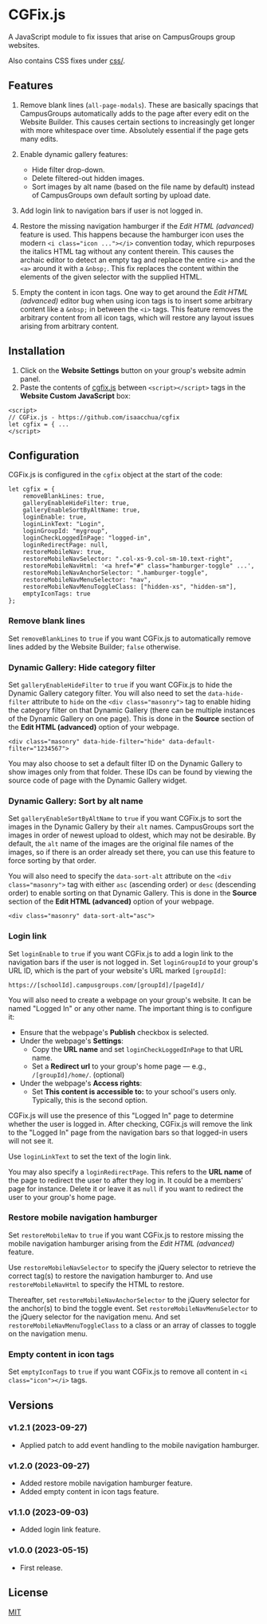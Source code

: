 # CGFix.js

A JavaScript module to fix issues that arise on CampusGroups group websites.

Also contains CSS fixes under [css/](css/).

## Features

1. Remove blank lines (`all-page-modals`). These are basically spacings that CampusGroups automatically adds to the page after every edit on the Website Builder. This causes certain sections to increasingly get longer with more whitespace over time. Absolutely essential if the page gets many edits.

2. Enable dynamic gallery features:
    - Hide filter drop-down.
    - Delete filtered-out hidden images.
    - Sort images by alt name (based on the file name by default) instead of CampusGroups own default sorting by upload date.

3. Add login link to navigation bars if user is not logged in.

4. Restore the missing navigation hamburger if the _Edit HTML (advanced)_ feature is used. This happens because the hamburger icon uses the modern `<i class="icon ..."></i>` convention today, which repurposes the italics HTML tag without any content therein. This causes the archaic editor to detect an empty tag and replace the entire `<i>` and the `<a>` around it with a `&nbsp;`. This fix replaces the content within the elements of the given selector with the supplied HTML.

5. Empty the content in icon tags. One way to get around the _Edit HTML (advanced)_ editor bug when using icon tags is to insert some arbitrary content like a `&nbsp;` in between the `<i>` tags. This feature removes the arbitrary content from all icon tags, which will restore any layout issues arising from arbitrary content.

## Installation

1. Click on the **Website Settings** button on your group's website admin panel.
2. Paste the contents of [cgfix.js](https://github.com/isaacchua/cgfix/blob/master/cgfix.js) between `<script></script>` tags in the **Website Custom JavaScript** box:
```
<script>
// CGFix.js - https://github.com/isaacchua/cgfix
let cgfix = { ...
</script>
```

## Configuration

CGFix.js is configured in the `cgfix` object at the start of the code:
```
let cgfix = {
    removeBlankLines: true,
    galleryEnableHideFilter: true,
    galleryEnableSortByAltName: true,
    loginEnable: true,
    loginLinkText: "Login",
    loginGroupId: "mygroup",
    loginCheckLoggedInPage: "logged-in",
    loginRedirectPage: null,
    restoreMobileNav: true,
    restoreMobileNavSelector: ".col-xs-9.col-sm-10.text-right",
    restoreMobileNavHtml: '<a href="#" class="hamburger-toggle" ...',
    restoreMobileNavAnchorSelector: ".hamburger-toggle",
    restoreMobileNavMenuSelector: "nav",
    restoreMobileNavMenuToggleClass: ["hidden-xs", "hidden-sm"],
    emptyIconTags: true
};
```

### Remove blank lines

Set `removeBlankLines` to `true` if you want CGFix.js to automatically remove lines added by the Website Builder; `false` otherwise.

### Dynamic Gallery: Hide category filter

Set `galleryEnableHideFilter` to `true` if you want CGFix.js to hide the Dynamic Gallery category filter. You will also need to set the `data-hide-filter` attribute to `hide` on the `<div class="masonry">` tag to enable hiding the category filter on that Dynamic Gallery (there can be multiple instances of the Dynamic Gallery on one page). This is done in the **Source** section of the **Edit HTML (advanced)** option of your webpage.

```
<div class="masonry" data-hide-filter="hide" data-default-filter="1234567">
```

You may also choose to set a default filter ID on the Dynamic Gallery to show images only from that folder. These IDs can be found by viewing the source code of page with the Dynamic Gallery widget.

### Dynamic Gallery: Sort by alt name

Set `galleryEnableSortByAltName` to `true` if you want CGFix.js to sort the images in the Dynamic Gallery by their `alt` names. CampusGroups sort the images in order of newest upload to oldest, which may not be desirable. By default, the `alt` name of the images are the original file names of the images, so if there is an order already set there, you can use this feature to force sorting by that order.

You will also need to specify the `data-sort-alt` attribute on the `<div class="masonry">` tag with either `asc` (ascending order) or `desc` (descending order) to enable sorting on that Dynamic Gallery. This is done in the **Source** section of the **Edit HTML (advanced)** option of your webpage.

```
<div class="masonry" data-sort-alt="asc">
```

### Login link

Set `loginEnable` to `true` if you want CGFix.js to add a login link to the navigation bars if the user is not logged in. Set `loginGroupId` to your group's URL ID, which is the part of your website's URL marked `[groupId]`:

```
https://[schoolId].campusgroups.com/[groupId]/[pageId]/
```

You will also need to create a webpage on your group's website. It can be named "Logged In" or any other name. The important thing is to configure it:

- Ensure that the webpage's **Publish** checkbox is selected.
- Under the webpage's **Settings**:
    - Copy the **URL name** and set `loginCheckLoggedInPage` to that URL name.
    - Set a **Redirect url** to your group's home page — e.g., `/[groupId]/home/`. (optional)
- Under the webpage's **Access rights**:
    - Set **This content is accessible to:** to your school's users only. Typically, this is the second option.

CGFix.js will use the presence of this "Logged In" page to determine whether the user is logged in. After checking, CGFix.js will remove the link to the "Logged In" page from the navigation bars so that logged-in users will not see it.

Use `loginLinkText` to set the text of the login link.

You may also specify a `loginRedirectPage`. This refers to the **URL name** of the page to redirect the user to after they log in. It could be a members' page for instance. Delete it or leave it as `null` if you want to redirect the user to your group's home page.

### Restore mobile navigation hamburger

Set `restoreMobileNav` to `true` if you want CGFix.js to restore missing the mobile navigation hamburger arising from the _Edit HTML (advanced)_ feature.

Use `restoreMobileNavSelector` to specify the jQuery selector to retrieve the correct tag(s) to restore the navigation hamburger to. And use `restoreMobileNavHtml` to specify the HTML to restore.

Thereafter, set `restoreMobileNavAnchorSelector` to the jQuery selector for the anchor(s) to bind the toggle event. Set `restoreMobileNavMenuSelector` to the jQuery selector for the navigation menu. And set `restoreMobileNavMenuToggleClass` to a class or an array of classes to toggle on the navigation menu.

### Empty content in icon tags

Set `emptyIconTags` to `true` if you want CGFix.js to remove all content in `<i class="icon"></i>` tags.

## Versions

### v1.2.1 (2023-09-27)
- Applied patch to add event handling to the mobile navigation hamburger.

### v1.2.0 (2023-09-27)
- Added restore mobile navigation hamburger feature.
- Added empty content in icon tags feature.

### v1.1.0 (2023-09-03)
- Added login link feature.

### v1.0.0 (2023-05-15)
- First release.

## License

[MIT](https://github.com/isaacchua/cgfix/blob/master/LICENSE)
